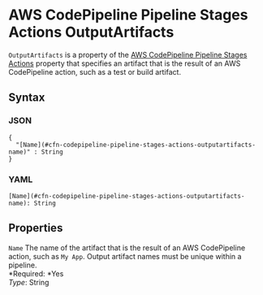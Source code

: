 # AWS CodePipeline Pipeline Stages Actions OutputArtifacts<a name="aws-properties-codepipeline-pipeline-stages-actions-outputartifacts"></a>

`OutputArtifacts` is a property of the [AWS CodePipeline Pipeline Stages Actions](aws-properties-codepipeline-pipeline-stages-actions.md) property that specifies an artifact that is the result of an AWS CodePipeline action, such as a test or build artifact\.

## Syntax<a name="w3ab2c21c14d405b5"></a>

### JSON<a name="aws-properties-codepipeline-pipeline-stages-actions-outputartifacts-syntax.json"></a>

```
{
  "[Name](#cfn-codepipeline-pipeline-stages-actions-outputartifacts-name)" : String
}
```

### YAML<a name="aws-properties-codepipeline-pipeline-stages-actions-outputartifacts-syntax.yaml"></a>

```
[Name](#cfn-codepipeline-pipeline-stages-actions-outputartifacts-name): String
```

## Properties<a name="w3ab2c21c14d405b7"></a>

`Name`  <a name="cfn-codepipeline-pipeline-stages-actions-outputartifacts-name"></a>
The name of the artifact that is the result of an AWS CodePipeline action, such as `My App`\. Output artifact names must be unique within a pipeline\.  
*Required: *Yes  
*Type*: String